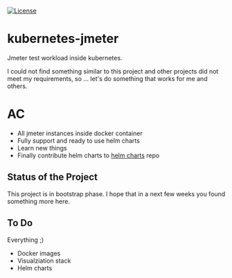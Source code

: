 [![License](https://img.shields.io/badge/license-MIT%20License-brightgreen.svg)](https://opensource.org/licenses/MIT)
# kubernetes-jmeter
Jmeter test workload inside kubernetes.

I could not find something similar to this project and other projects did not meet my requirements, so ... let's do something that works for me and others.

# AC
* All jmeter instances inside docker container
* Fully support and ready to use helm charts
* Learn new things
* Finally contribute helm charts to [helm charts](https://github.com/helm/charts) repo

## Status of the Project

This project is in bootstrap phase. I hope that in a next few weeks you found something more here.


## To Do
Everything ;)
* Docker images
* Visualziation stack
* Helm charts

